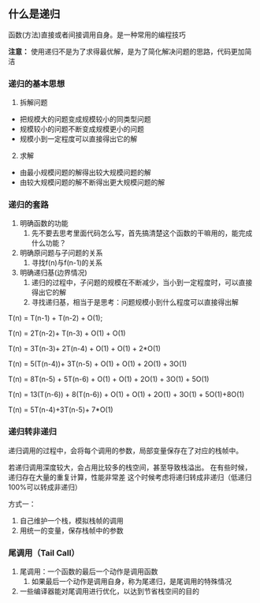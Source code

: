 ## 什么是递归
函数(方法)直接或者间接调用自身。是一种常用的编程技巧

**注意：**
使用递归不是为了求得最优解，是为了简化解决问题的思路，代码更加简洁

### 递归的基本思想

1. 拆解问题
- 把规模大的问题变成规模较小的同类型问题
- 规模较小的问题不断变成规模更小的问题
- 规模小到一定程度可以直接得出它的解

2. 求解
- 由最小规模问题的解得出较大规模问题的解
- 由较大规模问题的解不断得出更大规模问题的解

### 递归的套路
1. 明确函数的功能
   1. 先不要去思考里面代码怎么写，首先搞清楚这个函数的干嘛用的，能完成什么功能？
2. 明确原问题与子问题的关系
   1. 寻找f(n)与f(n-1)的关系
3. 明确递归基(边界情况)
   1. 递归的过程中，子问题的规模在不断减少，当小到一定程度时，可以直接得出它的解
   2. 寻找递归基，相当于是思考：问题规模小到什么程度可以直接得出解

T(n) = T(n-1) + T(n-2) + O(1);

T(n) = 2T(n-2)+ T(n-3) + O(1) +  O(1)

T(n) = 3T(n-3)+ 2T(n-4) + O(1) + O(1) + 2*O(1)

T(n) = 5(T(n-4))+ 3T(n-5) +  O(1) + O(1) + 2O(1) + 3O(1)

T(n) = 8T(n-5) + 5T(n-6)  +  O(1) + O(1) + 2O(1) + 3O(1) + 5O(1)

T(n) = 13(T(n-6)) + 8(T(n-6)) +  O(1) + O(1) + 2O(1) + 3O(1) + 5O(1)+8O(1)

T(n) = 5T(n-4)+3T(n-5)+ 7*O(1)

### 递归转非递归
递归调用的过程中，会将每个调用的参数，局部变量保存在了对应的栈帧中。

若递归调用深度较大，会占用比较多的栈空间，甚至导致栈溢出。
在有些时候，递归存在大量的重复计算，性能非常差
这个时候考虑将递归转成非递归（低递归100%可以转成非递归）

方式一：
1. 自己维护一个栈，模拟栈帧的调用
2. 用统一的变量，保存栈帧中的参数

### 尾调用（Tail Call）

1. 尾调用：一个函数的最后一个动作是调用函数
   1. 如果最后一个动作是调用自身，称为尾递归，是尾调用的特殊情况
2. 一些编译器能对尾调用进行优化，以达到节省栈空间的目的



